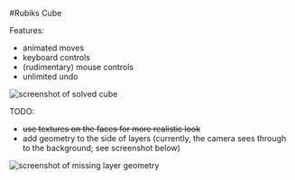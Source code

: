 #Rubiks Cube

Features:

- animated moves
- keyboard controls
- (rudimentary) mouse controls
- unlimited undo

![screenshot of solved cube](http://i.imgur.com/JsLpXn0.png)

TODO:

- ~~use textures on the faces for more realistic look~~
- add geometry to the side of layers (currently, the camera sees through to the background; see screenshot below)

![screenshot of missing layer geometry](http://i.imgur.com/wOG0ftd.png)